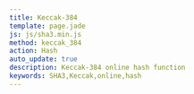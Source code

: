```yaml
---
title: Keccak-384
template: page.jade
js: js/sha3.min.js
method: keccak_384
action: Hash
auto_update: true
description: Keccak-384 online hash function
keywords: SHA3,Keccak,online,hash
---
```

